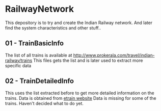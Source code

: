 # RailwayNetwork
This depository is to try and create the Indian Railway network. And later find the system characteristics and other stuff..

## 01 - TrainBasicInfo
The list of all trains is available at http://www.prokerala.com/travel/indian-railway/trains
This files gets the list and is later used to extract more specific data

## 02 - TrainDetailedInfo
This uses the list extracted before to get more detailed information on the trains. 
Data is obtained from [etrain website](http://etrain.info/in)
Data is missing for some of the trains. Haven't decided what to do yet.
